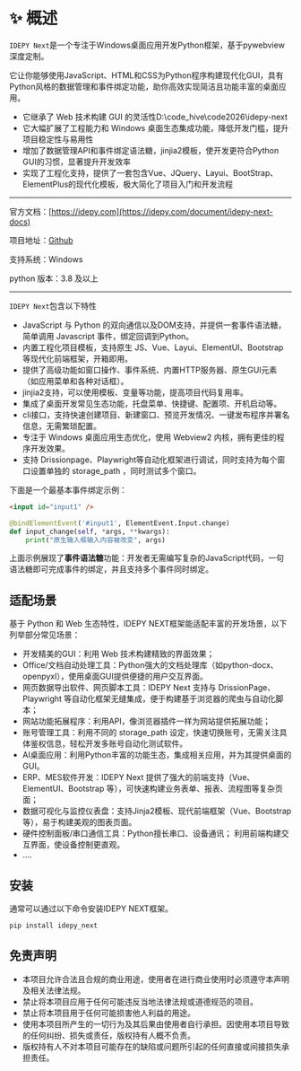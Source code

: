 # ✨️ 概述

`IDEPY Next`是一个专注于Windows桌面应用开发Python框架，基于pywebview深度定制。

它让你能够使用JavaScript、HTML和CSS为Python程序构建现代化GUI，具有Python风格的数据管理和事件绑定功能，助你高效实现简洁且功能丰富的桌面应用。


* 它继承了 Web 技术构建 GUI 的灵活性D:\code_hive\code2026\idepy-next
* 它大幅扩展了工程能力和 Windows 桌面生态集成功能，降低开发门槛，提升项目稳定性与易用性
* 增加了数据管理API和事件绑定语法糖，jinjia2模板，使开发更符合Python GUI的习惯，显著提升开发效率
* 实现了工程化支持，提供了一套包含Vue、JQuery、Layui、BootStrap、ElementPlus的现代化模板，极大简化了项目入门和开发流程

---
官方文档：[https://idepy.com](https://idepy.com/document/idepy-next-docs)

项目地址：[Github](http://github.com/maplesunrise/idepy-next/) 

支持系统：Windows

python 版本：3.8 及以上

---

`IDEPY Next`包含以下特性
* JavaScript 与 Python 的双向通信以及DOM支持，并提供一套事件语法糖，简单调用 Javascript 事件，绑定回调到Python。
* 内置工程化项目模板，支持原生 JS、Vue、Layui、ElementUI、Bootstrap 等现代化前端框架，开箱即用。
* 提供了高级功能如窗口操作、事件系统、内置HTTP服务器、原生GUI元素（如应用菜单和各种对话框）。
* jinjia2支持，可以使用模板、变量等功能，提高项目代码复用率。
* 集成了桌面开发常见生态功能，托盘菜单、快捷键、配置项、开机启动等。
* cli接口，支持快速创建项目、新建窗口、预览开发情况、一键发布程序并署名信息，无需繁琐配置。
* 专注于 Windows 桌面应用生态优化，使用 Webview2 内核，拥有更佳的程序开发效果。
* 支持 Drissionpage、Playwright等自动化框架进行调试，同时支持为每个窗口设置单独的 storage_path ，同时测试多个窗口。

下面是一个最基本事件绑定示例：
```html
<input id="input1" />
```
```python
@bindElementEvent('#input1', ElementEvent.Input.change)
def input_change(self, *args, **kwargs):
    print("原生输入框输入内容被改变", args)
```
上面示例展现了**事件语法糖**功能：开发者无需编写复杂的JavaScript代码，一句语法糖即可完成事件的绑定，并且支持多个事件同时绑定。

## 适配场景
基于 Python 和 Web 生态特性，IDEPY NEXT框架能适配丰富的开发场景，以下列举部分常见场景：
* 开发精美的GUI：利用 Web 技术构建精致的界面效果；
* Office/文档自动处理工具：Python强大的文档处理库（如python-docx、openpyxl），使用桌面GUI提供便捷的用户交互界面。
* 网页数据导出软件、网页脚本工具：IDEPY Next 支持与 DrissionPage、Playwright 等自动化框架无缝集成，便于构建基于浏览器的爬虫与自动化脚本；
* 网站功能拓展程序：利用API，像浏览器插件一样为网站提供拓展功能；
* 账号管理工具：利用不同的 storage_path 设定，快速切换账号，无需关注具体鉴权信息，轻松开发多账号自动化测试软件。
* AI桌面应用：利用Python丰富的功能生态，集成相关应用，并为其提供桌面的GUI。
* ERP、MES软件开发：IDEPY Next 提供了强大的前端支持（Vue、ElementUI、Bootstrap 等），可快速构建业务表单、报表、流程图等复杂页面；
* 数据可视化与监控仪表盘：支持Jinja2模板、现代前端框架（Vue、Bootstrap等），易于构建美观的图表页面。
* 硬件控制面板/串口通信工具：Python擅长串口、设备通讯； 利用前端构建交互界面，使设备控制更直观。
* ....

## 安装
通常可以通过以下命令安装IDEPY NEXT框架。
```bash
pip install idepy_next
```

## 免责声明
* 本项目允许合法且合规的商业用途，使用者在进行商业使用时必须遵守本声明及相关法律法规。
* 禁止将本项目应用于任何可能违反当地法律法规或道德规范的项目。
* 禁止将本项目用于任何可能损害他人利益的用途。
* 使用本项目所产生的一切行为及其后果由使用者自行承担。因使用本项目导致的任何纠纷、损失或责任，版权持有人概不负责。
* 版权持有人不对本项目可能存在的缺陷或问题所引起的任何直接或间接损失承担责任。





